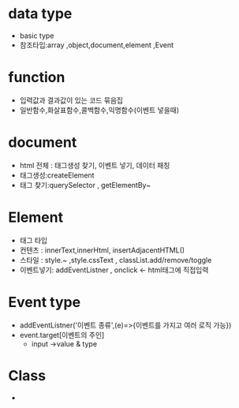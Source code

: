 # data type

- basic type
- 참조타입:array ,object,document,element ,Event

# function

- 입력값과 결과값이 있는 코드 묶음집
- 일반함수,화살표함수,콜백함수,익명함수(이벤트 넣을때)

# document

- html 전체 : 태그생성 찾기, 이벤트 넣기, 데이터 패칭
- 태그생성:createElement
- 태그 찾기:querySelector , getElementBy~

# Element

- 태그 타입
- 컨텐츠 : innerText,innerHtml, insertAdjacentHTML()
- 스타일 : style.~ ,style.cssText , classList.add/remove/toggle
- 이벤트넣기: addEventListner , onclick <- html태그에 직접입력

# Event type

- addEventListner('이벤트 종류',(e)=>{이벤트를 가지고 여러 로직 가능})
- event.target[이벤트의 주인]
  - input ->value & type

# Class

-
